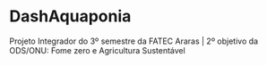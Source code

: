 # DashAquaponia
Projeto Integrador do 3º semestre da FATEC Araras | 2º objetivo da ODS/ONU: Fome zero e Agricultura Sustentável
